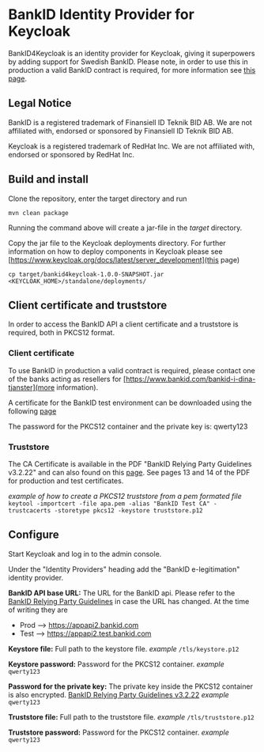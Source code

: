 # BankID Identity Provider for Keycloak

BankID4Keycloak is an identity provider for Keycloak, giving it superpowers by adding support for Swedish BankID.
Please note, in order to use this in production a valid BankID contract is required, for more information see [this page](https://www.bankid.com/bankid-i-dina-tjanster/rp-info).

## Legal Notice

BankID is a registered trademark of Finansiell ID Teknik BID AB. We are not affiliated with, endorsed or sponsored by Finansiell ID Teknik BID AB.

Keycloak is a registered trademark of RedHat Inc. We are not affiliated with, endorsed or sponsored by RedHat Inc.


## Build and install

Clone the repository, enter the target directory and run

`mvn clean package`

Running the command above will create a jar-file in the *target* directory.

Copy the jar file to the Keycloak deployments directory. For further information on how to deploy components in Keycloak please see [https://www.keycloak.org/docs/latest/server_development](this page)

`cp target/bankid4keycloak-1.0.0-SNAPSHOT.jar <KEYCLOAK_HOME>/standalone/deployments/`


## Client certificate and truststore
In order to access the BankID API a client certificate and a truststore is required, both in PKCS12 format.


### Client certificate
To use BankID in production a valid contract is required, please contact one of the banks acting as resellers for [https://www.bankid.com/bankid-i-dina-tjanster](more information).

A certificate for the BankID test environment can be downloaded using the following [page](https://www.bankid.com/bankid-i-dina-tjanster/rp-info)

The password for the PKCS12 container and the private key is: qwerty123

### Truststore
The CA Certificate is available in the PDF "BankID Relying Party Guidelines v3.2.22" and can also found on this [page](https://www.bankid.com/bankid-i-dina-tjanster/rp-info). See pages 13  and 14 of the PDF for production and test certificates.

*example of how to create a PKCS12 truststore from a pem formated file*
`keytool -importcert -file apa.pem -alias "BankID Test CA" -trustcacerts -storetype pkcs12 -keystore truststore.p12`


## Configure

Start Keycloak and log in to the admin console.

Under the "Identity Providers" heading add the "BankID e-legitimation" identity provider.

<picture>

**BankID API base URL:**
The URL for the BankID api. Please refer to the [BankID Relying Party Guidelines](https://www.bankid.com/bankid-i-dina-tjanster/rp-info) in case the URL has changed.
At the time of writing they are
 - Prod --> https://appapi2.bankid.com
 - Test --> https://appapi2.test.bankid.com

**Keystore file:**
Full path to the keystore file.
*example*
`/tls/keystore.p12`

**Keystore password:**
Password for the PKCS12 container.
*example*
`qwerty123`

**Password for the private key:**
The private key inside the PKCS12 container is also encrypted. [BankID Relying Party Guidelines v3.2.22](https://www.bankid.com/bankid-i-dina-tjanster/rp-info)
*example*
`qwerty123`

**Truststore file:**
Full path to the truststore file.
*example*
`/tls/truststore.p12`

**Truststore password:**
Password for the PKCS12 container.
*example*
`qwerty123`
